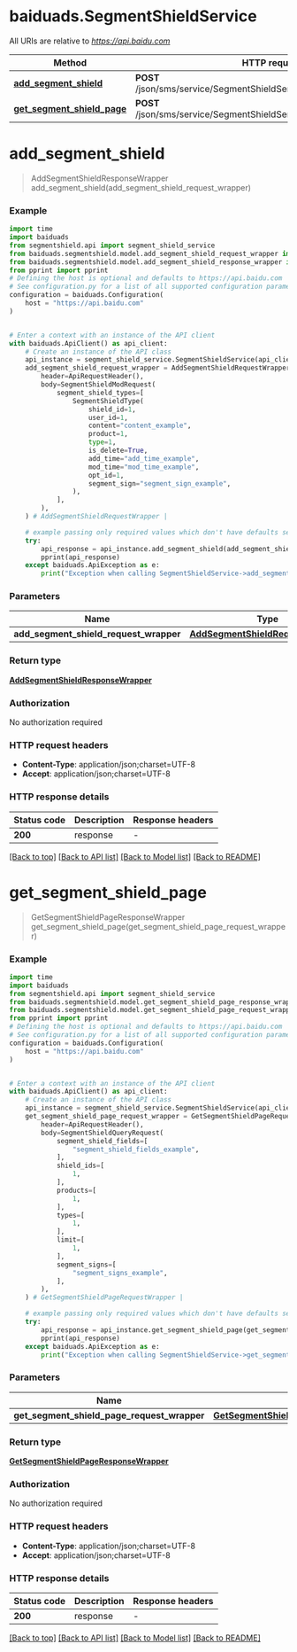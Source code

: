 # baiduads.SegmentShieldService

All URIs are relative to *https://api.baidu.com*

Method | HTTP request | Description
------------- | ------------- | -------------
[**add_segment_shield**](SegmentShieldService.md#add_segment_shield) | **POST** /json/sms/service/SegmentShieldService/addSegmentShield | 
[**get_segment_shield_page**](SegmentShieldService.md#get_segment_shield_page) | **POST** /json/sms/service/SegmentShieldService/getSegmentShieldPage | 


# **add_segment_shield**
> AddSegmentShieldResponseWrapper add_segment_shield(add_segment_shield_request_wrapper)



### Example


```python
import time
import baiduads
from segmentshield.api import segment_shield_service
from baiduads.segmentshield.model.add_segment_shield_request_wrapper import AddSegmentShieldRequestWrapper
from baiduads.segmentshield.model.add_segment_shield_response_wrapper import AddSegmentShieldResponseWrapper
from pprint import pprint
# Defining the host is optional and defaults to https://api.baidu.com
# See configuration.py for a list of all supported configuration parameters.
configuration = baiduads.Configuration(
    host = "https://api.baidu.com"
)


# Enter a context with an instance of the API client
with baiduads.ApiClient() as api_client:
    # Create an instance of the API class
    api_instance = segment_shield_service.SegmentShieldService(api_client)
    add_segment_shield_request_wrapper = AddSegmentShieldRequestWrapper(
        header=ApiRequestHeader(),
        body=SegmentShieldModRequest(
            segment_shield_types=[
                SegmentShieldType(
                    shield_id=1,
                    user_id=1,
                    content="content_example",
                    product=1,
                    type=1,
                    is_delete=True,
                    add_time="add_time_example",
                    mod_time="mod_time_example",
                    opt_id=1,
                    segment_sign="segment_sign_example",
                ),
            ],
        ),
    ) # AddSegmentShieldRequestWrapper | 

    # example passing only required values which don't have defaults set
    try:
        api_response = api_instance.add_segment_shield(add_segment_shield_request_wrapper)
        pprint(api_response)
    except baiduads.ApiException as e:
        print("Exception when calling SegmentShieldService->add_segment_shield: %s\n" % e)
```


### Parameters

Name | Type | Description  | Notes
------------- | ------------- | ------------- | -------------
 **add_segment_shield_request_wrapper** | [**AddSegmentShieldRequestWrapper**](AddSegmentShieldRequestWrapper.md)|  |

### Return type

[**AddSegmentShieldResponseWrapper**](AddSegmentShieldResponseWrapper.md)

### Authorization

No authorization required

### HTTP request headers

 - **Content-Type**: application/json;charset=UTF-8
 - **Accept**: application/json;charset=UTF-8


### HTTP response details

| Status code | Description | Response headers |
|-------------|-------------|------------------|
**200** | response |  -  |

[[Back to top]](#) [[Back to API list]](../README.md#documentation-for-api-endpoints) [[Back to Model list]](../README.md#documentation-for-models) [[Back to README]](../README.md)

# **get_segment_shield_page**
> GetSegmentShieldPageResponseWrapper get_segment_shield_page(get_segment_shield_page_request_wrapper)



### Example


```python
import time
import baiduads
from segmentshield.api import segment_shield_service
from baiduads.segmentshield.model.get_segment_shield_page_response_wrapper import GetSegmentShieldPageResponseWrapper
from baiduads.segmentshield.model.get_segment_shield_page_request_wrapper import GetSegmentShieldPageRequestWrapper
from pprint import pprint
# Defining the host is optional and defaults to https://api.baidu.com
# See configuration.py for a list of all supported configuration parameters.
configuration = baiduads.Configuration(
    host = "https://api.baidu.com"
)


# Enter a context with an instance of the API client
with baiduads.ApiClient() as api_client:
    # Create an instance of the API class
    api_instance = segment_shield_service.SegmentShieldService(api_client)
    get_segment_shield_page_request_wrapper = GetSegmentShieldPageRequestWrapper(
        header=ApiRequestHeader(),
        body=SegmentShieldQueryRequest(
            segment_shield_fields=[
                "segment_shield_fields_example",
            ],
            shield_ids=[
                1,
            ],
            products=[
                1,
            ],
            types=[
                1,
            ],
            limit=[
                1,
            ],
            segment_signs=[
                "segment_signs_example",
            ],
        ),
    ) # GetSegmentShieldPageRequestWrapper | 

    # example passing only required values which don't have defaults set
    try:
        api_response = api_instance.get_segment_shield_page(get_segment_shield_page_request_wrapper)
        pprint(api_response)
    except baiduads.ApiException as e:
        print("Exception when calling SegmentShieldService->get_segment_shield_page: %s\n" % e)
```


### Parameters

Name | Type | Description  | Notes
------------- | ------------- | ------------- | -------------
 **get_segment_shield_page_request_wrapper** | [**GetSegmentShieldPageRequestWrapper**](GetSegmentShieldPageRequestWrapper.md)|  |

### Return type

[**GetSegmentShieldPageResponseWrapper**](GetSegmentShieldPageResponseWrapper.md)

### Authorization

No authorization required

### HTTP request headers

 - **Content-Type**: application/json;charset=UTF-8
 - **Accept**: application/json;charset=UTF-8


### HTTP response details

| Status code | Description | Response headers |
|-------------|-------------|------------------|
**200** | response |  -  |

[[Back to top]](#) [[Back to API list]](../README.md#documentation-for-api-endpoints) [[Back to Model list]](../README.md#documentation-for-models) [[Back to README]](../README.md)

